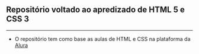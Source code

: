 ## Repositório voltado ao apredizado de HTML 5 e CSS 3
---

- O repositório tem como base as aulas de HTML e CSS na plataforma da [Alura](https://cursos.alura.com.br/course/html5-css3-formularios-tabelas) 